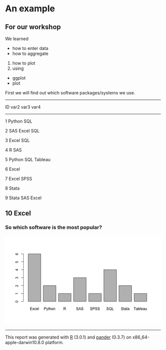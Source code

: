 # An example
## For our workshop

We learned

+ how to enter data
+ how to aggregate

1. how to plot
2. using
  + ggplot
  + plot
  



First we will find out which software packages/systems we use. 

--------------------------
 ID   var2   var3   var4  
---- ------ ------ -------
 1   Python  SQL          

 2    SAS   Excel    SQL  

 3   Excel   SQL          

 4     R     SAS          

 5   Python  SQL   Tableau

 6   Excel                

 7   Excel   SPSS         

 8   Stata                

 9   Stata   SAS    Excel 

 10  Excel                
--------------------------


### So which software is the most popular?<br>

![Frequency of software use](figure/unnamed-chunk-3.png) 





-------
This report was generated with [R](http://www.r-project.org/) (3.0.1) and [pander](https://github.com/rapporter/pander) (0.3.7) on x86_64-apple-darwin10.8.0 platform.